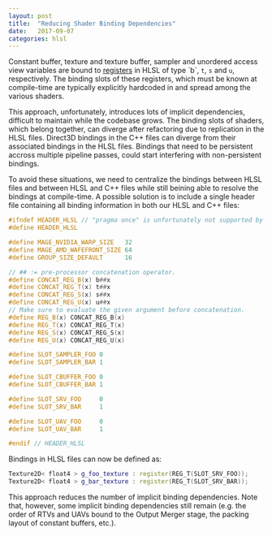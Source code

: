 ```yaml
---
layout: post
title:  "Reducing Shader Binding Dependencies"
date:   2017-09-07
categories: hlsl
---
```


Constant buffer, texture and texture buffer, sampler and unordered access view variables are bound to [registers](https://msdn.microsoft.com/en-us/library/windows/desktop/dd607359(v=vs.85).aspx) in HLSL of type `b`, `t`, `s` and `u`, respectively. The binding slots of these registers, which must be known at compile-time are typically explicitly hardcoded in and spread among the various shaders.

This approach, unfortunately, introduces lots of implicit dependencies, difficult to maintain while the codebase grows. The binding slots of shaders, which belong together, can diverge after refactoring due to replication in the HLSL files. Direct3D bindings in the C++ files can diverge from their associated bindings in the HLSL files. Bindings that need to be persistent accross multiple pipeline passes, could start interfering with non-persistent bindings.

To avoid these situations, we need to centralize the bindings between HLSL files and between HLSL and C++ files while still beining able to resolve the bindings at compile-time. A possible solution is to include a single header file containing all binding information in both our HLSL and C++ files:

```c++
#ifndef HEADER_HLSL // "pragma once" is unfortunately not supported by the HLSL compiler
#define HEADER_HLSL

#define MAGE_NVIDIA_WARP_SIZE   32
#define MAGE_AMD_WAFEFRONT_SIZE 64
#define GROUP_SIZE_DEFAULT      16

// ## := pre-processor concatenation operator.
#define CONCAT_REG_B(x) b##x
#define CONCAT_REG_T(x) t##x
#define CONCAT_REG_S(x) s##x
#define CONCAT_REG_U(x) u##x
// Make sure to evaluate the given argument before concatenation.
#define REG_B(x) CONCAT_REG_B(x)
#define REG_T(x) CONCAT_REG_T(x)
#define REG_S(x) CONCAT_REG_S(x)
#define REG_U(x) CONCAT_REG_U(x)

#define SLOT_SAMPLER_FOO 0
#define SLOT_SAMPLER_BAR 1

#define SLOT_CBUFFER_FOO 0
#define SLOT_CBUFFER_BAR 1

#define SLOT_SRV_FOO     0
#define SLOT_SRV_BAR     1

#define SLOT_UAV_FOO     0
#define SLOT_UAV_BAR     1

#endif // HEADER_HLSL
```

Bindings in HLSL files can now be defined as:

```c++
Texture2D< float4 > g_foo_texture : register(REG_T(SLOT_SRV_FOO));
Texture2D< float4 > g_bar_texture : register(REG_T(SLOT_SRV_BAR));
```

This approach reduces the number of implicit binding dependencies. Note that, however, some implicit binding dependencies still remain (e.g. the order of RTVs and UAVs bound to the Output Merger stage, the packing layout of constant buffers, etc.).
